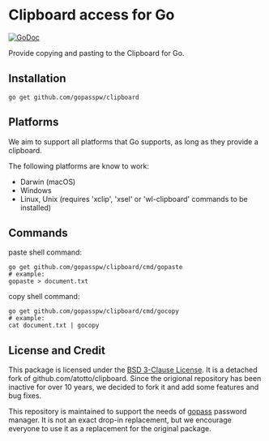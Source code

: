 # Clipboard access for Go

[![GoDoc](https://godoc.org/github.com/gopasspw/clipboard?status.svg)](http://godoc.org/github.com/gopasspw/clipboard)

Provide copying and pasting to the Clipboard for Go.

## Installation

    go get github.com/gopasspw/clipboard

## Platforms

We aim to support all platforms that Go supports, as long as they provide a clipboard.

The following platforms are know to work:

* Darwin (macOS)
* Windows
* Linux, Unix (requires 'xclip', 'xsel' or 'wl-clipboard' commands to be installed)

## Commands

paste shell command:

    go get github.com/gopasspw/clipboard/cmd/gopaste
    # example:
    gopaste > document.txt

copy shell command:

    go get github.com/gopasspw/clipboard/cmd/gocopy
    # example:
    cat document.txt | gocopy

## License and Credit

This package is licensed under the [BSD 3-Clause License](https://opensource.org/licenses/BSD-3-Clause).
It is a detached fork of github.com/atotto/clipboard. Since the origional repository has been inactive
for over 10 years, we decided to fork it and add some features and bug fixes.

This repository is maintained to support the needs of [gopass](https://github.com/gopasspw/gopass)
password manager. It is not an exact drop-in replacement, but
we encourage everyone to use it as a replacement for the original package.
